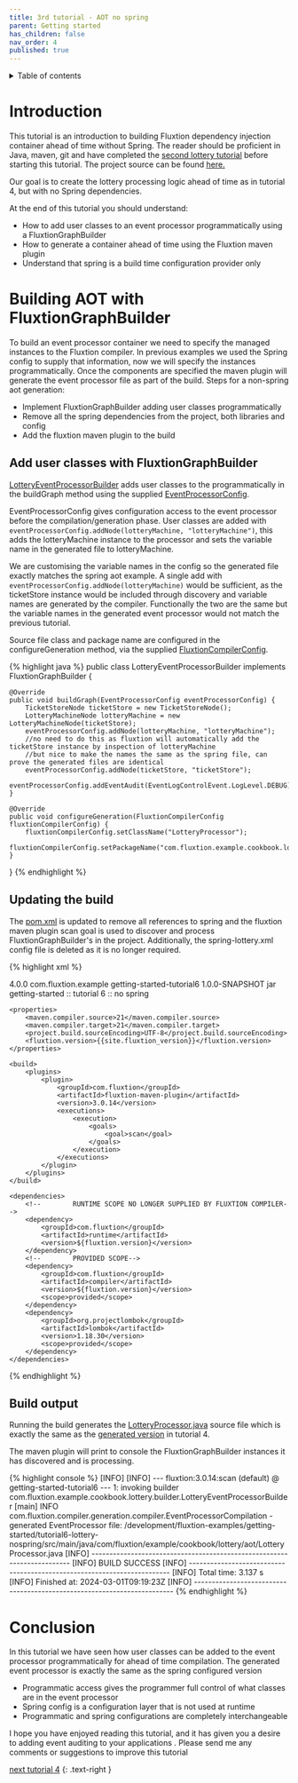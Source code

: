 ```yaml
---
title: 3rd tutorial - AOT no spring
parent: Getting started
has_children: false
nav_order: 4
published: true
---
```


<details markdown="block">
  <summary>
    Table of contents
  </summary>
  {: .text-delta }
1. TOC
{:toc}
</details>

# Introduction

This tutorial is an introduction to building Fluxtion dependency injection container ahead of time without Spring. The 
reader should be proficient in Java, maven, git and have completed the [second lottery tutorial](tutorial-2.md) before 
starting this tutorial. The project source can be found [here.]({{site.getting_started}}/tutorial6-lottery-nospring)

Our goal is to create the lottery processing logic ahead of time as in tutorial 4, but with no Spring dependencies.

At the end of this tutorial you should understand:

- How to add user classes to an event processor programmatically using a FluxtionGraphBuilder
- How to generate a container ahead of time using the Fluxtion maven plugin
- Understand that spring is a build time configuration provider only

# Building AOT with FluxtionGraphBuilder
To build an event processor container we need to specify the managed instances to the Fluxtion compiler. In previous 
examples we used the Spring config to supply that information, now we will specify the instances programmatically. Once
the components are specified the maven plugin will generate the event processor file as part of the build. Steps for a 
non-spring aot generation:
- Implement FluxtionGraphBuilder adding user classes programmatically
- Remove all the spring dependencies from the project, both libraries and config
- Add the fluxtion maven plugin to the build

## Add user classes with FluxtionGraphBuilder
[LotteryEventProcessorBuilder]({{site.getting_started}}/tutorial6-lottery-nospring/src/main/java/com/fluxtion/example/cookbook/lottery/builder/LotteryEventProcessorBuilder.java)
adds user classes to the programmatically in the buildGraph method using the supplied [EventProcessorConfig]({{site.fluxtion_src_compiler}}/EventProcessorConfig.java).

EventProcessorConfig gives configuration access to the event processor before the compilation/generation phase. User 
classes are added with `eventProcessorConfig.addNode(lotteryMachine, "lotteryMachine")`, this adds the lotteryMachine 
instance to the processor and sets the variable name in the generated file to lotteryMachine.

We are customising the variable names in the config so the generated file exactly matches the spring aot example.
A single add with `eventProcessorConfig.addNode(lotteryMachine)` would be sufficient, as the ticketStore instance would
be included through discovery and variable names are generated by the compiler. Functionally the two are the same but the 
variable names in the generated event processor would not match the previous tutorial.

Source file class and package name are configured in the configureGeneration method, via the supplied [FluxtionCompilerConfig]({{site.fluxtion_src_compiler}}/FluxtionCompilerConfig.java).


{% highlight java %}
public class LotteryEventProcessorBuilder implements FluxtionGraphBuilder {

    @Override
    public void buildGraph(EventProcessorConfig eventProcessorConfig) {
        TicketStoreNode ticketStore = new TicketStoreNode();
        LotteryMachineNode lotteryMachine = new LotteryMachineNode(ticketStore);
        eventProcessorConfig.addNode(lotteryMachine, "lotteryMachine");
        //no need to do this as fluxtion will automatically add the ticketStore instance by inspection of lotteryMachine
        //but nice to make the names the same as the spring file, can prove the generated files are identical
        eventProcessorConfig.addNode(ticketStore, "ticketStore");
        eventProcessorConfig.addEventAudit(EventLogControlEvent.LogLevel.DEBUG);
    }

    @Override
    public void configureGeneration(FluxtionCompilerConfig fluxtionCompilerConfig) {
        fluxtionCompilerConfig.setClassName("LotteryProcessor");
        fluxtionCompilerConfig.setPackageName("com.fluxtion.example.cookbook.lottery.aot");
    }
}
{% endhighlight %}

## Updating the build
The [pom.xml]({{site.getting_started}}/tutorial6-lottery-nospring/pom.xml) is updated to remove all 
references to spring and the fluxtion maven plugin scan goal is used to discover and process FluxtionGraphBuilder's 
in the project. Additionally, the spring-lottery.xml config file is deleted as it is no longer required.

{% highlight xml %}
<?xml version="1.0" encoding="UTF-8"?>
<project xmlns="http://maven.apache.org/POM/4.0.0"
xmlns:xsi="http://www.w3.org/2001/XMLSchema-instance"
xsi:schemaLocation="http://maven.apache.org/POM/4.0.0 http://maven.apache.org/xsd/maven-4.0.0.xsd">
<modelVersion>4.0.0</modelVersion>
<groupId>com.fluxtion.example</groupId>
<artifactId>getting-started-tutorial6</artifactId>
<version>1.0.0-SNAPSHOT</version>
<packaging>jar</packaging>
<name>getting-started :: tutorial 6 :: no spring</name>

    <properties>
        <maven.compiler.source>21</maven.compiler.source>
        <maven.compiler.target>21</maven.compiler.target>
        <project.build.sourceEncoding>UTF-8</project.build.sourceEncoding>
        <fluxtion.version>{{site.fluxtion_version}}</fluxtion.version>
    </properties>

    <build>
        <plugins>
            <plugin>
                <groupId>com.fluxtion</groupId>
                <artifactId>fluxtion-maven-plugin</artifactId>
                <version>3.0.14</version>
                <executions>
                    <execution>
                        <goals>
                            <goal>scan</goal>
                        </goals>
                    </execution>
                </executions>
            </plugin>
        </plugins>
    </build>

    <dependencies>
        <!--        RUNTIME SCOPE NO LONGER SUPPLIED BY FLUXTION COMPILER-->
        <dependency>
            <groupId>com.fluxtion</groupId>
            <artifactId>runtime</artifactId>
            <version>${fluxtion.version}</version>
        </dependency>
        <!--        PROVIDED SCOPE-->
        <dependency>
            <groupId>com.fluxtion</groupId>
            <artifactId>compiler</artifactId>
            <version>${fluxtion.version}</version>
            <scope>provided</scope>
        </dependency>
        <dependency>
            <groupId>org.projectlombok</groupId>
            <artifactId>lombok</artifactId>
            <version>1.18.30</version>
            <scope>provided</scope>
        </dependency>
    </dependencies>
</project>
{% endhighlight %}

## Build output
Running the build generates the
[LotteryProcessor.java]({{site.getting_started}}/tutorial6-lottery-nospring/src/main/java/com/fluxtion/example/cookbook/lottery/aot/LotteryProcessor.java)
source file which is exactly the same as the 
[generated version]({{site.getting_started}}/tutorial4-lottery-auditlog/src/main/java/com/fluxtion/example/cookbook/lottery/aot/LotteryProcessor.java)
in tutorial 4.

The maven plugin will print to console the FluxtionGraphBuilder instances it has discovered and is processing.

{% highlight console %}
[INFO] 
[INFO] --- fluxtion:3.0.14:scan (default) @ getting-started-tutorial6 ---
1: invoking builder com.fluxtion.example.cookbook.lottery.builder.LotteryEventProcessorBuilder
[main] INFO com.fluxtion.compiler.generation.compiler.EventProcessorCompilation - generated EventProcessor file: /development/fluxtion-examples/getting-started/tutorial6-lottery-nospring/src/main/java/com/fluxtion/example/cookbook/lottery/aot/LotteryProcessor.java
[INFO] ------------------------------------------------------------------------
[INFO] BUILD SUCCESS
[INFO] ------------------------------------------------------------------------
[INFO] Total time:  3.137 s
[INFO] Finished at: 2024-03-01T09:19:23Z
[INFO] ------------------------------------------------------------------------
{% endhighlight %}

# Conclusion
In this tutorial we have seen how user classes can be added to the event processor programmatically for ahead of time 
compilation. The generated event processor is exactly the same as the spring configured version

- Programmatic access gives the programmer full control of what classes are in the event processor
- Spring config is a configuration layer that is not used at runtime
- Programmatic and spring configurations are completely interchangeable

I hope you have enjoyed reading this tutorial, and it has given you a desire to adding event auditing to your applications
. Please send me any comments or suggestions to improve this tutorial

[next tutorial 4](tutorial-4)
{: .text-right }